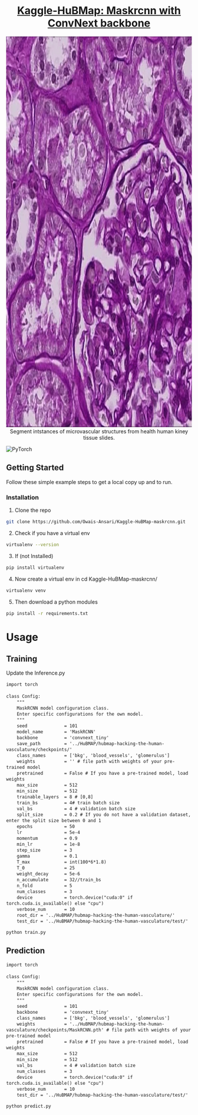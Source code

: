 <br />
<p align="center">
  
  <h1 align="center">  <a href="https://www.kaggle.com/owaishsalim/">Kaggle-HuBMap: Maskrcnn with ConvNext backbone</a></h1>

  <p align="center">
     <img src="hubmap.png" alt="",width="1056" height="1056"> 
    Segment intstances of microvascular structures from health human kiney tissue slides.
    <br />
  </p>
</p>

![PyTorch](https://img.shields.io/badge/PyTorch-%23EE4C2C.svg?style=for-the-badge&logo=PyTorch&logoColor=white)


<!-- GETTING STARTED -->
## Getting Started

Follow these simple example steps to get a local copy up and to run.


### Installation

1. Clone the repo
```sh
git clone https://github.com/Owais-Ansari/Kaggle-HuBMap-maskrcnn.git
```
2. Check if you have a virtual env 
```sh
virtualenv --version
```
3. If (not Installed) 
```sh
pip install virtualenv
```
4. Now create a virtual env in cd Kaggle-HuBMap-maskrcnn/
```sh
virtualenv venv
```
5. Then download a python modules
```sh
pip install -r requirements.txt
```

# Usage

## Training


Update the Inference.py


```
import torch

class Config:
    """
    MaskRCNN model configuration class. 
    Enter specific configurations for the own model.
    """
    seed              = 101
    model_name        = 'MaskRCNN'
    backbone          = 'convnext_tiny'
    save_path         = '../HuBMAP/hubmap-hacking-the-human-vasculature/checkpoints/'
    class_names       = ['bkg', 'blood_vessels', 'glomerulus']
    weights           = '' # file path with weights of your pre-trained model
    pretrained        = False # If you have a pre-trained model, load weights
    max_size          = 512
    min_size          = 512
    trainable_layers  = 8 # [0,8]
    train_bs          = 4# train batch size
    val_bs            = 4 # validation batch size
    split_size        = 0.2 # If you do not have a validation dataset, enter the split size between 0 and 1
    epochs            = 50
    lr                = 5e-4
    momentum          = 0.9
    min_lr            = 1e-8
    step_size         = 3
    gamma             = 0.1
    T_max             = int(100*6*1.8)
    T_0               = 25
    weight_decay      = 5e-6
    n_accumulate      = 32//train_bs
    n_fold            = 5
    num_classes       = 3
    device            = torch.device("cuda:0" if torch.cuda.is_available() else "cpu") 
    verbose_num       = 10
    root_dir = '../HuBMAP/hubmap-hacking-the-human-vasculature/'
    test_dir = '../HuBMAP/hubmap-hacking-the-human-vasculature/test/'
```
```
python train.py
```

## Prediction

```
import torch

class Config:
    """
    MaskRCNN model configuration class. 
    Enter specific configurations for the own model.
    """
    seed              = 101
    backbone          = 'convnext_tiny'
    class_names       = ['bkg', 'blood_vessels', 'glomerulus']
    weights           = '../HuBMAP/hubmap-hacking-the-human-vasculature/checkpoints/MaskRCNN.pth' # file path with weights of your pre-trained model
    pretrained        = False # If you have a pre-trained model, load weights
    max_size          = 512
    min_size          = 512
    val_bs            = 4 # validation batch size
    num_classes       = 3
    device            = torch.device("cuda:0" if torch.cuda.is_available() else "cpu") 
    verbose_num       = 10
    test_dir = '../HuBMAP/hubmap-hacking-the-human-vasculature/test/'
```

```
python predict.py
```


